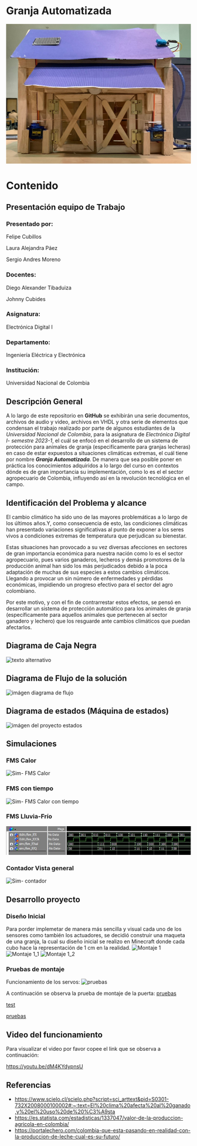 # Granja Automatizada
![imágen del proyecto](Imágenes/Proyecto.png)

# Contenido
## Presentación equipo de Trabajo


### Presentado por:

Felipe Cubillos

Laura Alejandra Páez

Sergio Andres Moreno


### Docentes:

Diego Alexander Tibaduiza

Johnny Cubides


### Asignatura:

Electrónica Digital I


### Departamento:

Ingeniería Eléctrica y Electrónica


### Institución:

Universidad Nacional de Colombia

## Descripción General

A lo largo de este repositorio en **GitHub** se exhibirán una serie documentos, archivos de audio y video, archivos en VHDL y otra serie de elementos que condensan el trabajo realizado por parte de algunos estudiantes de la *Universidad Nacional de Colombia*, para la asignatura de *Electrónica Digital I- semestre 2023-1*, el cuál se enfocó en el desarrollo de un sistema de protección para animales de granja (especifícamente para granjas lecheras) en caso de estar expuestos a situaciones climáticas extremas,  el cuál tiene por nombre ***Granja Automatizada***. De manera que sea posible poner en práctica los conocimientos adquiridos a lo largo del curso en contextos dónde es de gran importancia su implementación, como lo es el el sector agropecuario de Colombia, influyendo así en la revolución tecnológica en el campo. 

## Identificación del Problema y alcance

El cambio climático ha sido uno de las mayores problemáticas a lo largo de los últimos años.Y, como consecuencia de esto, las condiciones climáticas han presentado variaciones significativas al punto de  exponer a los seres vivos a condiciones extremas de temperatura que perjudican su bienestar. 

Estas situaciones han provocado a su vez diversas afecciones en sectores de gran importancia económica para nuestra nación como lo es el sector agropecuario, pues varios ganaderos, lecheros y demás promotores de la producción animal han sido los más perjudicados debido a la poca adaptación de muchas de sus especies a estos cambios climáticos. Llegando a provocar un sin número de enfermedades y pérdidas económicas, impidiendo un progreso efectivo para el sector del agro colombiano. 

Por este motivo, y con el fin de contrarrestar estos efectos, se pensó en desarrollar un sistema de protección automático para los animales de granja (específicamente para aquellos animales que pertenecen al sector ganadero y lechero) que los resguarde ante cambios climáticos que puedan afectarlos.

## Diagrama de Caja Negra
![texto alternativo](Imágenes/Diagrama_de_cajas.png)  


## Diagrama de Flujo de la solución
![imágen diagrama de flujo](Imágenes/Diagrama_de_Flujo_Proyecto.png)

## Diagrama de estados (Máquina de estados) 
![imágen del proyecto estados](Imágenes/Diag_estados_V1.jpeg)

## Simulaciones 


### FMS Calor
![Sim- FMS Calor](Imágenes/Simulaciones/Sim_FSM_calor.png)

### FMS con tiempo
![Sim- FMS Calor con tiempo](Imágenes/Simulaciones/Sim_FSM_C_y_tiempo.png)

### FMS Lluvia-Frío
![Sim- FMS Lluvia](Imágenes/Simulaciones/Sim_lluvia-frío.jpg)

### Contador Vista general
![Sim- contador](Imágenes/Simulaciones/Vista_general_contador.png)


## Desarrollo proyecto

### Diseño Inicial
Para porder implemetar de manera más sencilla y visual cada uno de los 
sensores como también los actuadores, se decidió construir una maqueta de 
una granja, la cual su diseño inicial se realizo en Minecraft donde cada cubo hace
la representación de 1 cm en la realidad. 
![Montaje 1](Imágenes/Pruebas/Idea_1.png)
![Montaje 1_1](Imágenes/Pruebas/Ida_1.1.png)
![Montaje 1_2](Imágenes/Pruebas/Ida_1.2.png)

### Pruebas de montaje

Funcionamiento de los servos:
![pruebas](Imágenes/Pruebas/Prueba.jpeg)

A continuación se observa la prueba de montaje de la puerta:
[pruebas](Imágenes/Pruebas/Prueba_Puerta.mp4)

[test](https://github.com/SergioM11112/P-Automated-Farm/raw/main/Im%C3%A1genes/Pruebas/Prueba_Puerta.mp4)

[pruebas](Imágenes/Pruebas/Prueba_Puerta.mp4)

## Video del funcionamiento
Para visualizar el video por favor copee el link que se observa a continuación:

https://youtu.be/dM4KYdypnsU

## Referencias

+ https://www.scielo.cl/scielo.php?script=sci_arttext&pid=S0301-732X2008000100002#:~:text=El%20clima%20afecta%20al%20ganado,y%20el%20uso%20de%20%C3%A9sta
+ https://es.statista.com/estadisticas/1337047/valor-de-la-produccion-agricola-en-colombia/
+ https://portalechero.com/colombia-que-esta-pasando-en-realidad-con-la-produccion-de-leche-cual-es-su-futuro/










